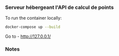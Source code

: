 ### Serveur hébergeant l'API de calcul de points


To run the container locally:

```sh
docker-compose up --build
```

Go to - http://127.0.0.1/

### Notes
